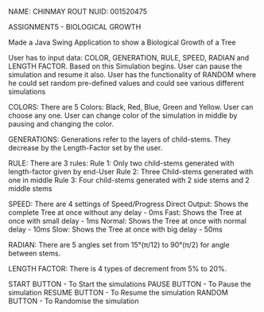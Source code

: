 NAME: CHINMAY ROUT
NUID: 001520475

ASSIGNMENT5 - BIOLOGICAL GROWTH

Made a Java Swing Application to show a Biological Growth of a Tree

User has to input data: COLOR, GENERATION, RULE, SPEED, RADIAN and LENGTH FACTOR.
Based on this Simulation begins.
User can pause the simulation and resume it also.
User has the functionality of RANDOM where he could set random pre-defined values
and could see various different simulations

COLORS:
There are 5 Colors: Black, Red, Blue, Green and Yellow. User can choose any one.
User can change color of the simulation in middle by pausing and changing the color.

GENERATIONS:
Generations refer to the layers of child-stems. They decrease by the Length-Factor
set by the user.

RULE: There are 3 rules:
Rule 1: Only two child-stems generated with length-factor given by end-User
Rule 2: Three Child-stems generated with one in middle
Rule 3: Four child-stems generated with 2 side stems and 2 middle stems

SPEED: There are 4 settings of Speed/Progress
Direct Output: Shows the complete Tree at once without any delay - 0ms
Fast: Shows the Tree at once with small delay - 1ms
Normal: Shows the Tree at once with normal delay - 10ms
Slow: Shows the Tree at once with big delay - 50ms

RADIAN: There are 5 angles set from 15°(π/12) to 90°(π/2) for angle between stems.

LENGTH FACTOR: There is 4 types of decrement from 5% to 20%.

START BUTTON - To Start the simulations
PAUSE BUTTON - To Pause the simulation
RESUME BUTTON - To Resume the simulation
RANDOM BUTTON - To Randomise the simulation


